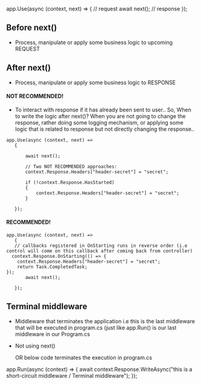 app.Use(async (context, next) =>
    {
        // request
        await next();
        // response
    });

  ## Before next() 
  - Process, manipulate or apply some business logic to upcoming REQUEST

   ## After next()
   - Process, manipulate or apply some business logic to RESPONSE
  #### NOT RECOMMENDED!
  -  To interact with response if it has already been sent to user.. 
   So, When to write the logic after next()? When you are not going to change the response, rather doing some logging mechanism, or applying some logic that is related to response but not directly changing the response..
 ```
app.Use(async (context, next) =>
    {

        await next();

        // Two NOT RECOMMENDED approaches:
        context.Response.Headers["header-secret"] = "secret";

        if (!context.Response.HasStarted)
        {
            context.Response.Headers["header-secret"] = "secret";
        }

    });
```

  #### RECOMMENDED!

 ```
app.Use(async (context, next) =>
    {
    // callbacks registered in OnStarting runs in reverse order (i.e control will come on this callback after coming back from controller)
   context.Response.OnStarting(() => {
     context.Response.Headers["header-secret"] = "secret";
     return Task.CompletedTask;
 });
        await next();

    });
```

## Terminal middleware
- Middleware that terminates the application i.e this is the last middleware that will be executed in program.cs (just like app.Run() is our last middleware in our Program.cs

- Not using next()

  OR below code terminates the execution in program.cs

app.Run(async (context) =>
{
	await context.Response.WriteAsync("this is a short-circuit middleware / Terminal middleware");
});
